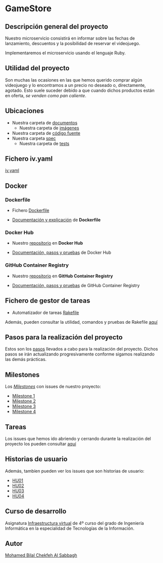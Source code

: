 # GameStore

## Descripción general del proyecto

Nuestro microservicio consistirá en informar sobre las fechas de lanzamiento, descuentos y la posibilidad de reservar el videojuego.

Implementaremos el microservicio usando el lenguaje Ruby.


## Utilidad del proyecto

Son muchas las ocasiones en las que hemos querido comprar algún videojuego y lo encontramos a un precio no deseado o, directamente, agotado. Esto suele suceder debido a que cuando dichos productos están en oferta, *se venden como pan caliente*.


## Ubicaciones

+ Nuestra carpeta de [documentos](https://github.com/biilal1999/GameStore/tree/master/docs)
    + Nuestra carpeta de [imágenes](https://github.com/biilal1999/GameStore/tree/master/docs/img)
+ Nuestra carpeta de [código fuente](https://github.com/biilal1999/GameStore/tree/master/src)
+ Nuestra carpeta [spec](https://github.com/biilal1999/GameStore/tree/master/spec)
    + Nuestra carpeta de [tests](https://github.com/biilal1999/GameStore/tree/master/spec/tests)


## Fichero iv.yaml

[iv.yaml](https://github.com/biilal1999/GameStore/blob/master/iv.yaml)


## Docker


### Dockerfile

+ Fichero [Dockerfile](https://github.com/biilal1999/GameStore/blob/master/Dockerfile)

+ [Documentación y explicación](https://github.com/biilal1999/GameStore/blob/master/docs/ExplicacionDockerfile.md) de **Dockerfile**


### Docker Hub

+ Nuestro [repositorio](https://hub.docker.com/r/biilal1999/gamestore) en **Docker Hub**

+ [Documentación, pasos y pruebas](https://github.com/biilal1999/GameStore/blob/master/docs/DockerHub.md) de Docker Hub


### GitHub Container Registry

+ Nuestro [repositorio](https://github.com/users/biilal1999/packages/container/package/gamestore) en **GitHub Container Registry**

+ [Documentación, pasos y pruebas](https://github.com/biilal1999/GameStore/blob/master/docs/GitHubCR.md) de GitHub Container Registry



## Fichero de gestor de tareas

+ Automatizador de tareas [Rakefile](https://github.com/biilal1999/GameStore/blob/master/Rakefile)

Además, pueden consultar la utilidad, comandos y pruebas de Rakefile [aquí](https://github.com/biilal1999/GameStore/blob/master/docs/GestorTareas.md)


## Pasos para la realización del proyecto

Estos son los [pasos](https://github.com/biilal1999/GameStore/blob/master/docs/PasosProyecto.md) llevados a cabo para la realización del proyecto. Dichos pasos se irán actualizando progresivamente conforme sigamos realizando las demás prácticas.


## Milestones

Los [*Milestones*](https://github.com/biilal1999/GameStore/milestones) con issues de nuestro proyecto:

- [Milestone 1](https://github.com/biilal1999/GameStore/milestone/1)
- [Milestone 2](https://github.com/biilal1999/GameStore/milestone/2)
- [Milestone 3](https://github.com/biilal1999/GameStore/milestone/3)
- [Milestone 4](https://github.com/biilal1999/GameStore/milestone/4)


## Tareas

Los issues que hemos ido abriendo y cerrando durante la realización del proyecto los pueden consultar [aquí](https://github.com/biilal1999/GameStore/issues)


## Historias de usuario

Además, tambíen pueden ver los issues que son historias de usuario:

- [HU01](https://github.com/biilal1999/GameStore/issues/12)
- [HU02](https://github.com/biilal1999/GameStore/issues/13)
- [HU03](https://github.com/biilal1999/GameStore/issues/14)
- [HU04](https://github.com/biilal1999/GameStore/issues/45)


## Curso de desarrollo

Asignatura [Infraestructura virtual](https://github.com/JJ/IV-20-21) de 4º curso del grado de Ingeniería Informática en la especialidad de Tecnologías de la Información.


## Autor

[Mohamed Bilal Chekfeh Al Sabbagh](https://github.com/biilal1999)
